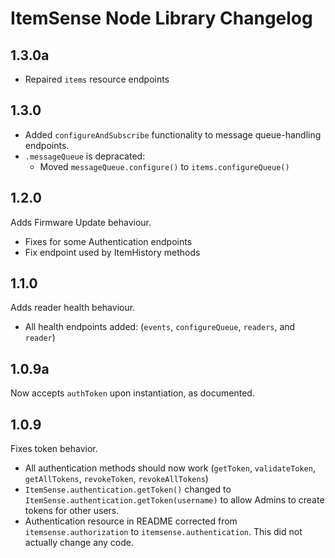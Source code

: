 # ItemSense Node Library Changelog

## 1.3.0a
- Repaired `items` resource endpoints

## 1.3.0
- Added `configureAndSubscribe` functionality to message queue-handling endpoints.
- `.messageQueue` is depracated:
  - Moved `messageQueue.configure()` to `items.configureQueue()`

## 1.2.0
Adds Firmware Update behaviour.
- Fixes for some Authentication endpoints
- Fix endpoint used by ItemHistory methods

## 1.1.0
Adds reader health behaviour.
- All health endpoints added: (`events`, `configureQueue`, `readers`, and `reader`)

## 1.0.9a
Now accepts `authToken` upon instantiation, as documented.

## 1.0.9
Fixes token behavior.
- All authentication methods should now work (`getToken`, `validateToken`, `getAllTokens`, `revokeToken`, `revokeAllTokens`)
- `ItemSense.authentication.getToken()` changed to `ItemSense.authentication.getToken(username)` to allow Admins to create tokens for other users.
- Authentication resource in README corrected from `itemsense.authorization` to `itemsense.authentication`. This did not actually change any code.
